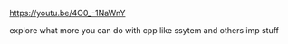 https://youtu.be/4O0_-1NaWnY

explore what more you can do with cpp
like ssytem and others imp stuff